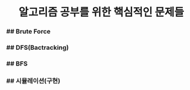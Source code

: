 <div align=center>
  <h1>알고리즘 공부를 위한 핵심적인 문제들</h1>
</div>
  <h3>## Brute Force</h3>
  <h3>## DFS(Bactracking)</h3>
  <h3>## BFS</h3>
  <h3>## 시뮬레이션(구현)</h3>
